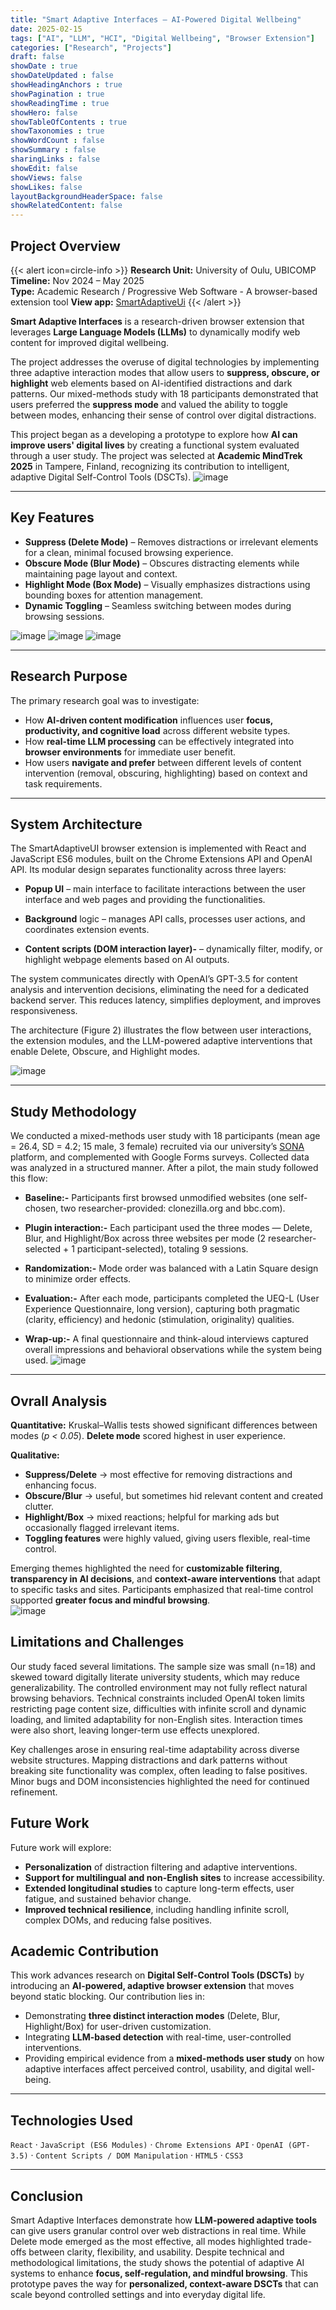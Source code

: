 ```yaml
---
title: "Smart Adaptive Interfaces – AI-Powered Digital Wellbeing"
date: 2025-02-15
tags: ["AI", "LLM", "HCI", "Digital Wellbeing", "Browser Extension"]
categories: ["Research", "Projects"]
draft: false
showDate : true
showDateUpdated : false
showHeadingAnchors : true
showPagination : true
showReadingTime : true
showHero: false
showTableOfContents : true
showTaxonomies : true
showWordCount : false
showSummary : false
sharingLinks : false
showEdit: false
showViews: false
showLikes: false
layoutBackgroundHeaderSpace: false
showRelatedContent: false
---
```


## Project Overview
{{< alert icon=circle-info >}}
**Research Unit:** University of Oulu, UBICOMP  
**Timeline:** Nov 2024 – May 2025  
**Type:** Academic Research / Progressive Web Software - A browser-based extension tool 
**View app:** [SmartAdaptiveUi](https://vm1297.kaj.pouta.csc.fi/)
{{< /alert >}}

**Smart Adaptive Interfaces** is a research-driven browser extension that leverages **Large Language Models (LLMs)** to dynamically modify web content for improved digital wellbeing.  

The project addresses the overuse of digital technologies by implementing three adaptive interaction modes that allow users to **suppress, obscure, or highlight** web elements based on AI-identified distractions and dark patterns. Our mixed-methods study with 18 participants demonstrated that users preferred the **suppress mode** and valued the ability to toggle between modes, enhancing their sense of control over digital distractions.

This project began as a developing a prototype to explore how **AI can improve users' digital lives** by creating a functional system evaluated through a user study. The project was selected at **Academic MindTrek 2025** in Tampere, Finland, recognizing its contribution to intelligent, adaptive Digital Self-Control Tools (DSCTs).
![image](smart-adaptive-ui-v.1.1.0.png)

---


## Key Features

* **Suppress (Delete Mode)** – Removes distractions or irrelevant elements for a clean, minimal focused browsing experience.
* **Obscure Mode (Blur Mode)** – Obscures distracting elements while maintaining page layout and context.
* **Highlight Mode (Box Mode)** – Visually emphasizes distractions using bounding boxes for attention management.
* **Dynamic Toggling** – Seamless switching between modes during browsing sessions.

![image](delete-mode.png)
![image](blur-mode.png)
![image](box-mode.png)

---

## Research Purpose
The primary research goal was to investigate:  
- How **AI-driven content modification** influences user **focus, productivity, and cognitive load** across different website types.
- How **real-time LLM processing** can be effectively integrated into **browser environments** for immediate user benefit.
- How users **navigate and prefer** between different levels of content intervention (removal, obscuring, highlighting) based on context and task requirements.

---

## System Architecture
The SmartAdaptiveUI browser extension is implemented with React and JavaScript ES6 modules, built on the Chrome Extensions API and OpenAI API. Its modular design separates functionality across three layers:

- **Popup UI** – main interface to facilitate interactions between the user interface and web
pages and providing the functionalities.

- **Background** logic – manages API calls, processes user actions, and coordinates extension events.

- **Content scripts (DOM interaction layer)-** – dynamically filter, modify, or highlight webpage elements based on AI outputs.

The system communicates directly with OpenAI’s GPT-3.5 for content analysis and intervention decisions, eliminating the need for a dedicated backend server. This reduces latency, simplifies deployment, and improves responsiveness.

The architecture (Figure 2) illustrates the flow between user interactions, the extension modules, and the LLM-powered adaptive interventions that enable Delete, Obscure, and Highlight modes.

![image](architecture-diagram.png)

---

## Study Methodology
We conducted a mixed-methods user study with 18 participants (mean age = 26.4, SD = 4.2; 15 male, 3 female) recruited via our university’s [SONA](https://oulu-ubicomp.sona-systems.com/) platform, and complemented with Google Forms surveys. Collected data was analyzed in a structured manner. After a pilot, the main study followed this flow:

- **Baseline:-** Participants first browsed unmodified websites (one self-chosen, two researcher-provided: clonezilla.org and bbc.com).

- **Plugin interaction:-** Each participant used the three modes — Delete, Blur, and Highlight/Box across three websites per mode (2 researcher-selected + 1 participant-selected), totaling 9 sessions.

- **Randomization:-** Mode order was balanced with a Latin Square design to minimize order effects.

- **Evaluation:-** After each mode, participants completed the UEQ-L (User Experience Questionnaire, long version), capturing both pragmatic (clarity, efficiency) and hedonic (stimulation, originality) qualities.
 
- **Wrap-up:-** A final questionnaire and think-aloud interviews captured overall impressions and behavioral observations while the system being used.
![image](rating_distribution.png)

---

## Ovrall Analysis

**Quantitative:** Kruskal–Wallis tests showed significant differences between modes (*p < 0.05*). **Delete mode** scored highest in user experience.  

**Qualitative:**  
- **Suppress/Delete** → most effective for removing distractions and enhancing focus.  
- **Obscure/Blur** → useful, but sometimes hid relevant content and created clutter.  
- **Highlight/Box** → mixed reactions; helpful for marking ads but occasionally flagged irrelevant items.  
- **Toggling features** were highly valued, giving users flexible, real-time control.  

Emerging themes highlighted the need for **customizable filtering**, **transparency in AI decisions**, and **context-aware interventions** that adapt to specific tasks and sites. Participants emphasized that real-time control supported **greater focus and mindful browsing**.  
![image](kruskal_bell_curves.png)


## Limitations and Challenges  

Our study faced several limitations. The sample size was small (n=18) and skewed toward digitally literate university students, which may reduce generalizability. The controlled environment may not fully reflect natural browsing behaviors. Technical constraints included OpenAI token limits restricting page content size, difficulties with infinite scroll and dynamic loading, and limited adaptability for non-English sites. Interaction times were also short, leaving longer-term use effects unexplored.  

Key challenges arose in ensuring real-time adaptability across diverse website structures. Mapping distractions and dark patterns without breaking site functionality was complex, often leading to false positives. Minor bugs and DOM inconsistencies highlighted the need for continued refinement.  

## Future Work  

Future work will explore:  
- **Personalization** of distraction filtering and adaptive interventions.  
- **Support for multilingual and non-English sites** to increase accessibility.  
- **Extended longitudinal studies** to capture long-term effects, user fatigue, and sustained behavior change.  
- **Improved technical resilience**, including handling infinite scroll, complex DOMs, and reducing false positives.  

## Academic Contribution  

This work advances research on **Digital Self-Control Tools (DSCTs)** by introducing an **AI-powered, adaptive browser extension** that moves beyond static blocking. Our contribution lies in:  
- Demonstrating **three distinct interaction modes** (Delete, Blur, Highlight/Box) for user-driven customization.  
- Integrating **LLM-based detection** with real-time, user-controlled interventions.  
- Providing empirical evidence from a **mixed-methods user study** on how adaptive interfaces affect perceived control, usability, and digital well-being.  

---
## Technologies Used  
`React` · `JavaScript (ES6 Modules)` · `Chrome Extensions API` · `OpenAI (GPT-3.5)` · `Content Scripts / DOM Manipulation` · `HTML5` · `CSS3`  

---

## Conclusion  

Smart Adaptive Interfaces demonstrate how **LLM-powered adaptive tools** can give users granular control over web distractions in real time. While Delete mode emerged as the most effective, all modes highlighted trade-offs between clarity, flexibility, and usability. Despite technical and methodological limitations, the study shows the potential of adaptive AI systems to enhance **focus, self-regulation, and mindful browsing**. This prototype paves the way for **personalized, context-aware DSCTs** that can scale beyond controlled settings and into everyday digital life.  
